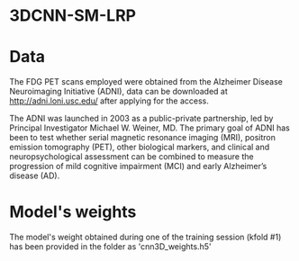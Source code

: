 # 3DCNN-SM-LRP

# Data 
The FDG PET scans employed were obtained from the Alzheimer Disease Neuroimaging Initiative (ADNI), data can be downloaded at http://adni.loni.usc.edu/ after applying for the access.

The ADNI was launched in 2003 as a public-private partnership, led by Principal Investigator Michael W. Weiner, MD. The primary goal of ADNI has been to test whether serial magnetic resonance imaging (MRI), positron emission tomography (PET), other biological markers, and clinical and neuropsychological assessment can be combined to measure the progression of mild cognitive impairment (MCI) and early Alzheimer’s disease (AD).

# Model's weights
The model's weight obtained during one of the training session (kfold #1) has been provided in the folder as 'cnn3D_weights.h5'
